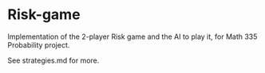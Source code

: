 # Risk-game
Implementation of the 2-player Risk game and the AI to play it, for Math 335 Probability project.

See strategies.md for more.